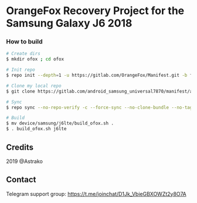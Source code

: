 # OrangeFox Recovery Project for the Samsung Galaxy J6 2018

### How to build ###

```bash
# Create dirs
$ mkdir ofox ; cd ofox

# Init repo
$ repo init --depth=1 -u https://gitlab.com/OrangeFox/Manifest.git -b fox_9.0

# Clone my local repo
$ git clone https://gitlab.com/android_samsung_universal7870/manifest/android_manifest_samsung_j6lte.git -b orangefox .repo/local_manifests

# Sync
$ repo sync --no-repo-verify -c --force-sync --no-clone-bundle --no-tags --optimized-fetch --prune -j`nproc`

# Build
$ mv device/samsung/j6lte/build_ofox.sh .
$ . build_ofox.sh j6lte
```
## Credits
2019 @Astrako

## Contact
Telegram support group: https://t.me/joinchat/D1Jk_VbieGBXOWZt2y8O7A
